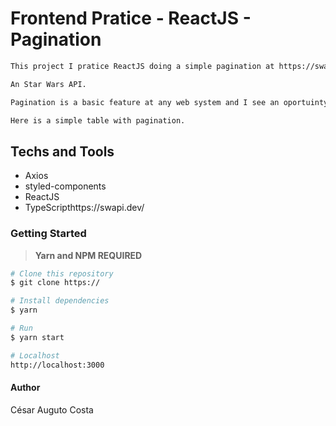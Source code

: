 # Frontend Pratice - ReactJS - Pagination  

```bash
This project I pratice ReactJS doing a simple pagination at https://swapi.dev/.

An Star Wars API.

Pagination is a basic feature at any web system and I see an oportuinty to learn.

Here is a simple table with pagination.  
```

## Techs and Tools  

- Axios  
- styled-components
- ReactJS
- TypeScripthttps://swapi.dev/

### Getting Started  

> **Yarn and NPM REQUIRED**  

```bash
# Clone this repository
$ git clone https://

# Install dependencies
$ yarn

# Run
$ yarn start

# Localhost
http://localhost:3000
```

#### Author

César Auguto Costa  
